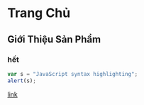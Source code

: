 # Trang Chủ
## Giới Thiệu Sản Phẩm
### hết

```javascript
var s = "JavaScript syntax highlighting";
alert(s);
```

[link](https://github.com/NghiaITCL/TestMarkDown/blob/master/index.md)
